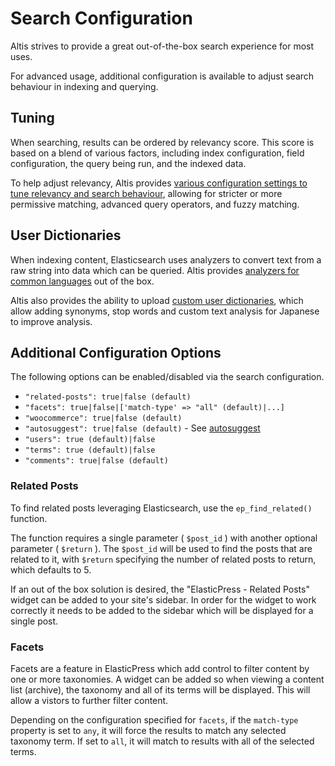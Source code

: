 # Search Configuration

Altis strives to provide a great out-of-the-box search experience for most uses.

For advanced usage, additional configuration is available to adjust search behaviour in indexing and querying.


## Tuning

When searching, results can be ordered by relevancy score. This score is based on a blend of various factors, including index configuration, field configuration, the query being run, and the indexed data.

To help adjust relevancy, Altis provides [various configuration settings to tune relevancy and search behaviour](./tuning.md), allowing for stricter or more permissive matching, advanced query operators, and fuzzy matching.


## User Dictionaries

When indexing content, Elasticsearch uses analyzers to convert text from a raw string into data which can be queried. Altis provides [analyzers for common languages](../language-support.md) out of the box.

Altis also provides the ability to upload [custom user dictionaries](./custom-dictionaries.md), which allow adding synonyms, stop words and custom text analysis for Japanese to improve analysis.


## Additional Configuration Options

The following options can be enabled/disabled via the search configuration.

- `"related-posts": true|false (default)`
- `"facets": true|false|['match-type' => "all" (default)|...]`
- `"woocommerce": true|false (default)`
- `"autosuggest": true|false (default)` - See [autosuggest](../querying/autosuggest.md)
- `"users": true (default)|false`
- `"terms": true (default)|false`
- `"comments": true|false (default)`

### Related Posts

To find related posts leveraging Elasticsearch, use the `ep_find_related()` function.

The function requires a single parameter ( `$post_id` ) with another optional parameter ( `$return` ). The `$post_id` will be used to find the posts that are related to it, with `$return` specifying the number of related posts to return, which defaults to 5.

If an out of the box solution is desired, the "ElasticPress - Related Posts" widget can be added to your site's sidebar. In order for the widget to work correctly it needs to be added to the sidebar which will be displayed for a single post.


### Facets

Facets are a feature in ElasticPress which add control to filter content by one or more taxonomies. A widget can be added so when viewing a content list (archive), the taxonomy and all of its terms will be displayed. This will allow a vistors to further filter content.

Depending on the configuration specified for `facets`, if the `match-type` property is set to `any`, it will force the results to match any selected taxonomy term. If set to `all`, it will match to results with all of the selected terms.
